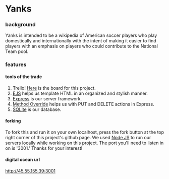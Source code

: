 # Yanks

### background
Yanks is intended to be a wikipedia of American soccer players who play domestically and internationally with the intent of making it easier to find players with an emphasis on players who could contribute to the National Team pool.

### features

#### tools of the trade
1. Trello! [Here](https://trello.com/b/u4iEltuL/general-assembly-project-one) is the board for this project.
2. [EJS](http://www.embeddedjs.com/) helps us template HTML in an organized and stylish manner.
3. [Express](http://expressjs.com/) is our server framework.
4. [Method Override](https://github.com/expressjs/method-override) helps us with PUT and DELETE actions in Express.
5. [SQLite](http://www.sqlite.org/) is our database. 

#### forking
To fork this and run it on your own localhost, press the fork button at the top right corner of this project's github page. We used [Node JS](https://nodejs.org/) to run our servers locally while working on this project. The port you'll need to listen in on is '3001.' Thanks for your interest!

#### digital ocean url
http://45.55.155.39:3001